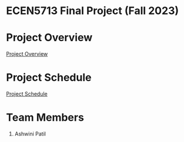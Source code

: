 # ECEN5713 Final Project (Fall 2023)

# Project Overview

[Project Overview][1]

[1]:https://github.com/cu-ecen-aeld/final-project-AshwiniCUB/wiki/Project-Overview

# Project Schedule

[Project Schedule][2]

[2]:https://github.com/users/AshwiniCUB/projects/1

# Team Members

1. Ashwini Patil
